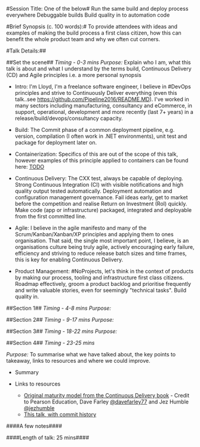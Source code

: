 #Session Title: One of the below#
Run the same build and deploy process everywhere
Debuggable builds
Build quality in to automation code

#Brief Synopsis (c. 100 words):#
To provide attendees with ideas and examples of making the build process a first class citizen, how this can benefit the whole product team and why we often cut corners.

#Talk Details:##

##Set the scene##
*Timing - 0-3 mins*
*Purpose:* Explain who I am, what this talk is about and what I understand by the terms build, Continuous Delivery (CD) and Agile principles i.e. a more personal synopsis

* Intro: I'm Lloyd, I'm a freelance software engineer, I believe in #DevOps principles and strive to Continuously Deliver everything (even this talk..see https://github.com/Pipeline2016/README.MD). I've worked in many sectors including manufacturing, consultancy and eCommerce, in support, operational, development and more recently (last 7+ years) in a release/build/devops/consultancy capacity. 

* Build: The Commit phase of a common deployment pipeline, e.g. version, compilation (I often work in .NET environments), unit test and package for deployment later on.

* Containerization: Specifics of this are out of the scope of this talk, however examples of this principle applied to containers can be found here: [TODO]() 

* Continuous Delivery:  The CXX test, always be capable of deploying. Strong Continuous Integration (CI) with visible notifications and high quality output tested automatically. Deployment automation and configuration management governance. Fail ideas early, get to market before the competition and realise Return on Investment (RoI) quickly. Make code (app or infrastructure) packaged, integrated and deployable from the first committed line.

* Agile: I believe in the agile manifesto and many of the Scrum/Kanban/Xanban/XP principles and applying them to ones organisation. That said, the single most important point, I believe, is an organisations culture being truly agile, actively encouraging early failure, efficiency and striving to reduce release batch sizes and time frames, this is key for enabling Continuous Delivery. 

* Product Management: #NoProjects, let's think in the context of products by making our process, tooling and infrastructure first class citizens. Roadmap effectively, groom a product backlog and prioritise frequently and write valuable stories, even for seemingly "technical tasks". Build quality in. 

##Section 1##
*Timing - 4-8 mins*
*Purpose:*   
  
##Section 2##
*Timing - 9-17 mins*
*Purpose:* 

##Section 3##
*Timing - 18-22 mins*
*Purpose:* 

##Section 4##
*Timing - 23-25 mins*

*Purpose:* To summarise what we have talked about, the key points to takeaway, links to resources and where we could improve.

* Summary

* Links to resources
  * [Original maturity model from the Continuous Delivery book]() - Credit to Pearson Education, Dave Farley [@davefarley77](https://twitter.com/davefarley77) and Jez Humble [@jezhumble](https://twitter.com/jezhumble) 
  * [This talk, with commit history](https://github.com/lholman/Pipeline2016/blob/master/README.MD)
  
####A few notes####
  
####Length of talk: 25 mins####
